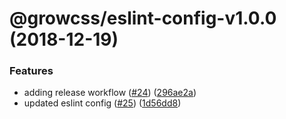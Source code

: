 # @growcss/eslint-config-v1.0.0 (2018-12-19)


### Features

* adding release workflow ([#24](https://github.com/growcss/growcss/issues/24)) ([296ae2a](https://github.com/growcss/growcss/commit/296ae2a))
* updated eslint config ([#25](https://github.com/growcss/growcss/issues/25)) ([1d56dd8](https://github.com/growcss/growcss/commit/1d56dd8))
